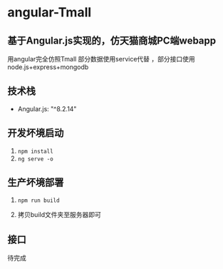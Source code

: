 # angular-Tmall

## 基于Angular.js实现的，仿天猫商城PC端webapp
用angular完全仿照Tmall
部分数据使用service代替 ，部分接口使用node.js+express+mongodb

## 技术栈
- Angular.js: "^8.2.14"

## 开发坏境启动

1. `npm install`
2. `ng serve -o`

## 生产坏境部署

1. `npm run build`

2. 拷贝build文件夹至服务器即可


##  接口

待完成
